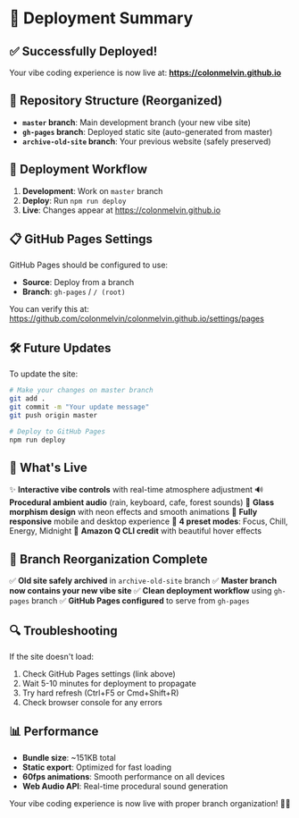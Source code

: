 # 🚀 Deployment Summary

## ✅ Successfully Deployed!

Your vibe coding experience is now live at:
**https://colonmelvin.github.io**

## 📁 Repository Structure (Reorganized)

- **`master` branch**: Main development branch (your new vibe site)
- **`gh-pages` branch**: Deployed static site (auto-generated from master)
- **`archive-old-site` branch**: Your previous website (safely preserved)

## 🔄 Deployment Workflow

1. **Development**: Work on `master` branch
2. **Deploy**: Run `npm run deploy` 
3. **Live**: Changes appear at https://colonmelvin.github.io

## 📋 GitHub Pages Settings

GitHub Pages should be configured to use:
- **Source**: Deploy from a branch
- **Branch**: `gh-pages` / `/ (root)`

You can verify this at:
https://github.com/colonmelvin/colonmelvin.github.io/settings/pages

## 🛠️ Future Updates

To update the site:

```bash
# Make your changes on master branch
git add .
git commit -m "Your update message"
git push origin master

# Deploy to GitHub Pages
npm run deploy
```

## 🎵 What's Live

✨ **Interactive vibe controls** with real-time atmosphere adjustment
🔊 **Procedural ambient audio** (rain, keyboard, cafe, forest sounds)
🎨 **Glass morphism design** with neon effects and smooth animations
📱 **Fully responsive** mobile and desktop experience
🎯 **4 preset modes**: Focus, Chill, Energy, Midnight
🤖 **Amazon Q CLI credit** with beautiful hover effects

## 🔧 Branch Reorganization Complete

✅ **Old site safely archived** in `archive-old-site` branch
✅ **Master branch now contains your new vibe site**
✅ **Clean deployment workflow** using `gh-pages` branch
✅ **GitHub Pages configured** to serve from `gh-pages`

## 🔍 Troubleshooting

If the site doesn't load:
1. Check GitHub Pages settings (link above)
2. Wait 5-10 minutes for deployment to propagate
3. Try hard refresh (Ctrl+F5 or Cmd+Shift+R)
4. Check browser console for any errors

## 📊 Performance

- **Bundle size**: ~151KB total
- **Static export**: Optimized for fast loading
- **60fps animations**: Smooth performance on all devices
- **Web Audio API**: Real-time procedural sound generation

Your vibe coding experience is now live with proper branch organization! 🎉✨
